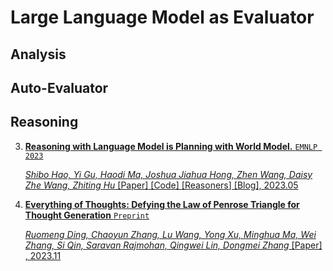 # Large Language Model as Evaluator

## Analysis

## Auto-Evaluator

## Reasoning
3. <u>**Reasoning with Language Model is Planning with World Model.** `EMNLP 2023` 

   *Shibo Hao, Yi Gu, Haodi Ma, Joshua Jiahua Hong, Zhen Wang, Daisy Zhe Wang, Zhiting Hu* [[Paper](https://arxiv.org/abs/2305.14992)] [[Code](https://github.com/Ber666/RAP)] [[Reasoners](https://github.com/Ber666/llm-reasoners)] [[Blog](https://geyuyao.com/post/rap/)], 2023.05
2. **Everything of Thoughts: Defying the Law of Penrose Triangle for Thought Generation**  `Preprint`
   
    *Ruomeng Ding, Chaoyun Zhang, Lu Wang, Yong Xu, Minghua Ma, Wei Zhang, Si Qin, Saravan Rajmohan, Qingwei Lin, Dongmei Zhang* [[Paper](https://arxiv.org/pdf/2311.04254.pdf)] , 2023.11
